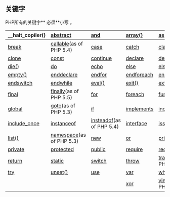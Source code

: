 ## 关键字

PHP所有的关键字** 必须**小写 。



| \_\_halt\_copiler\(\) | [abstract](http://php.net/manual/en/language.oop5.abstract.php) | [and](http://php.net/manual/en/language.operators.logical.php) | [array\(\)](http://php.net/manual/en/function.array.php) | [as](http://php.net/manual/en/control-structures.foreach.php) |
| :--- | :--- | :--- | :--- | :--- |
| [break](http://php.net/manual/en/control-structures.break.php) | [callable](http://php.net/manual/en/language.types.callable.php)\(as of PHP 5.4\) | [case](http://php.net/manual/en/control-structures.switch.php) | [catch](http://php.net/manual/en/language.exceptions.php) | [class](http://php.net/manual/en/language.oop5.basic.php#language.oop5.basic.class) |
| [clone](http://php.net/manual/en/language.oop5.cloning.php) | [const](http://php.net/manual/en/language.oop5.constants.php) | [continue](http://php.net/manual/en/control-structures.continue.php) | [declare](http://php.net/manual/en/control-structures.declare.php) | [default](http://php.net/manual/en/control-structures.switch.php) |
| [die\(\)](http://php.net/manual/en/function.die.php) | [do](http://php.net/manual/en/control-structures.do.while.php) | [echo](http://php.net/manual/en/function.echo.php) | [else](http://php.net/manual/en/control-structures.else.php) | [elseif](http://php.net/manual/en/control-structures.elseif.php) |
| [empty\(\)](http://php.net/manual/en/function.empty.php) | [enddeclare](http://php.net/manual/en/control-structures.declare.php) | [endfor](http://php.net/manual/en/control-structures.alternative-syntax.php) | [endforeach](http://php.net/manual/en/control-structures.alternative-syntax.php) | [endif](http://php.net/manual/en/control-structures.alternative-syntax.php) |
| [endswitch](http://php.net/manual/en/control-structures.alternative-syntax.php) | [endwhile](http://php.net/manual/en/control-structures.alternative-syntax.php) | [eval\(\)](http://php.net/manual/en/function.eval.php) | [exit\(\)](http://php.net/manual/en/function.exit.php) | [extends](http://php.net/manual/en/language.oop5.basic.php#language.oop5.basic.extends) |
| [final](http://php.net/manual/en/language.oop5.final.php) | [finally](http://php.net/manual/en/language.exceptions.php)\(as of PHP 5.5\) | [for](http://php.net/manual/en/control-structures.for.php) | [foreach](http://php.net/manual/en/control-structures.foreach.php) | [function](http://php.net/manual/en/functions.user-defined.php) |
| [global](http://php.net/manual/en/language.variables.scope.php) | [goto](http://php.net/manual/en/control-structures.goto.php)\(as of PHP 5.3\) | [if](http://php.net/manual/en/control-structures.if.php) | [implements](http://php.net/manual/en/language.oop5.interfaces.php) | [include](http://php.net/manual/en/function.include.php) |
| [include\_once](http://php.net/manual/en/function.include-once.php) | [instanceof](http://php.net/manual/en/language.operators.type.php) | [insteadof](http://php.net/manual/en/language.oop5.traits.php#language.oop5.traits.conflict)\(as of PHP 5.4\) | [interface](http://php.net/manual/en/language.oop5.interfaces.php) | [isset\(\)](http://php.net/manual/en/function.isset.php) |
| [list\(\)](http://php.net/manual/en/function.list.php) | [namespace](http://php.net/manual/en/language.namespaces.php)\(as of PHP 5.3\) | [new](http://php.net/manual/en/language.oop5.basic.php#language.oop5.basic.new) | [or](http://php.net/manual/en/language.operators.logical.php) | [print](http://php.net/manual/en/function.print.php) |
| [private](http://php.net/manual/en/language.oop5.visibility.php) | [protected](http://php.net/manual/en/language.oop5.visibility.php) | [public](http://php.net/manual/en/language.oop5.visibility.php) | [require](http://php.net/manual/en/function.require.php) | [require\_once](http://php.net/manual/en/function.require-once.php) |
| [return](http://php.net/manual/en/function.return.php) | [static](http://php.net/manual/en/language.variables.scope.php) | [switch](http://php.net/manual/en/control-structures.switch.php) | [throw](http://php.net/manual/en/language.exceptions.php) | [trait](http://php.net/manual/en/language.oop5.traits.php)\(as of PHP 5.4\) |
| [try](http://php.net/manual/en/language.exceptions.php) | [unset\(\)](http://php.net/manual/en/function.unset.php) | [use](http://php.net/manual/en/language.namespaces.php) | [var](http://php.net/manual/en/language.oop5.properties.php) | [while](http://php.net/manual/en/control-structures.while.php) |
|  |  |  | [xor](http://php.net/manual/en/language.operators.logical.php) | [yield](http://php.net/manual/en/language.generators.php)\(as of PHP 5.5\) |



